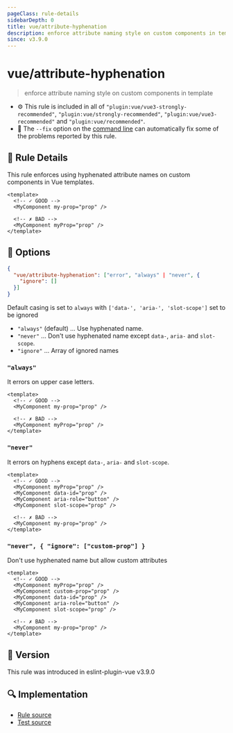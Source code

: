 ```yaml
---
pageClass: rule-details
sidebarDepth: 0
title: vue/attribute-hyphenation
description: enforce attribute naming style on custom components in template
since: v3.9.0
---
```

# vue/attribute-hyphenation

> enforce attribute naming style on custom components in template

- :gear: This rule is included in all of `"plugin:vue/vue3-strongly-recommended"`, `"plugin:vue/strongly-recommended"`, `"plugin:vue/vue3-recommended"` and `"plugin:vue/recommended"`.
- :wrench: The `--fix` option on the [command line](https://eslint.org/docs/user-guide/command-line-interface#fixing-problems) can automatically fix some of the problems reported by this rule.

## :book: Rule Details

This rule enforces using hyphenated attribute names on custom components in Vue templates.

<eslint-code-block fix :rules="{'vue/attribute-hyphenation': ['error', 'always']}">

```vue
<template>
  <!-- ✓ GOOD -->
  <MyComponent my-prop="prop" />

  <!-- ✗ BAD -->
  <MyComponent myProp="prop" />
</template>
```

</eslint-code-block>

## :wrench: Options

```json
{
  "vue/attribute-hyphenation": ["error", "always" | "never", {
    "ignore": []
  }]
}
```

Default casing is set to `always` with `['data-', 'aria-', 'slot-scope']` set to be ignored

- `"always"` (default) ... Use hyphenated name.
- `"never"` ... Don't use hyphenated name except `data-`, `aria-` and `slot-scope`.
- `"ignore"` ... Array of ignored names

### `"always"`
It errors on upper case letters.

<eslint-code-block fix :rules="{'vue/attribute-hyphenation': ['error', 'always']}">

```vue
<template>
  <!-- ✓ GOOD -->
  <MyComponent my-prop="prop" />

  <!-- ✗ BAD -->
  <MyComponent myProp="prop" />
</template>
```

</eslint-code-block>

### `"never"`
It errors on hyphens except `data-`, `aria-` and `slot-scope`.

<eslint-code-block fix :rules="{'vue/attribute-hyphenation': ['error', 'never']}">

```vue
<template>
  <!-- ✓ GOOD -->
  <MyComponent myProp="prop" />
  <MyComponent data-id="prop" />
  <MyComponent aria-role="button" />
  <MyComponent slot-scope="prop" />

  <!-- ✗ BAD -->
  <MyComponent my-prop="prop" />
</template>
```

</eslint-code-block>

### `"never", { "ignore": ["custom-prop"] }`
Don't use hyphenated name but allow custom attributes

<eslint-code-block fix :rules="{'vue/attribute-hyphenation': ['error', 'never', { ignore: ['custom-prop']}]}">

```vue
<template>
  <!-- ✓ GOOD -->
  <MyComponent myProp="prop" />
  <MyComponent custom-prop="prop" />
  <MyComponent data-id="prop" />
  <MyComponent aria-role="button" />
  <MyComponent slot-scope="prop" />

  <!-- ✗ BAD -->
  <MyComponent my-prop="prop" />
</template>
```

</eslint-code-block>

## :rocket: Version

This rule was introduced in eslint-plugin-vue v3.9.0

## :mag: Implementation

- [Rule source](https://github.com/vuejs/eslint-plugin-vue/blob/master/lib/rules/attribute-hyphenation.js)
- [Test source](https://github.com/vuejs/eslint-plugin-vue/blob/master/tests/lib/rules/attribute-hyphenation.js)
